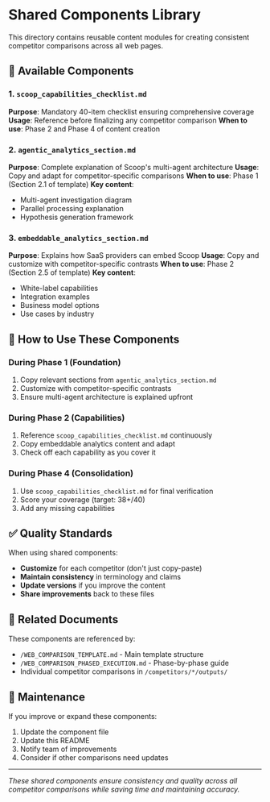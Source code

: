 # Shared Components Library

This directory contains reusable content modules for creating consistent competitor comparisons across all web pages.

## 📁 Available Components

### 1. `scoop_capabilities_checklist.md`
**Purpose**: Mandatory 40-item checklist ensuring comprehensive coverage
**Usage**: Reference before finalizing any competitor comparison
**When to use**: Phase 2 and Phase 4 of content creation

### 2. `agentic_analytics_section.md` 
**Purpose**: Complete explanation of Scoop's multi-agent architecture
**Usage**: Copy and adapt for competitor-specific comparisons
**When to use**: Phase 1 (Section 2.1 of template)
**Key content**:
- Multi-agent investigation diagram
- Parallel processing explanation
- Hypothesis generation framework

### 3. `embeddable_analytics_section.md`
**Purpose**: Explains how SaaS providers can embed Scoop
**Usage**: Copy and customize with competitor-specific contrasts
**When to use**: Phase 2 (Section 2.5 of template)
**Key content**:
- White-label capabilities
- Integration examples
- Business model options
- Use cases by industry

## 🔄 How to Use These Components

### During Phase 1 (Foundation)
1. Copy relevant sections from `agentic_analytics_section.md`
2. Customize with competitor-specific contrasts
3. Ensure multi-agent architecture is explained upfront

### During Phase 2 (Capabilities)
1. Reference `scoop_capabilities_checklist.md` continuously
2. Copy embeddable analytics content and adapt
3. Check off each capability as you cover it

### During Phase 4 (Consolidation)
1. Use `scoop_capabilities_checklist.md` for final verification
2. Score your coverage (target: 38+/40)
3. Add any missing capabilities

## ✅ Quality Standards

When using shared components:
- **Customize** for each competitor (don't just copy-paste)
- **Maintain consistency** in terminology and claims
- **Update versions** if you improve the content
- **Share improvements** back to these files

## 🔗 Related Documents

These components are referenced by:
- `/WEB_COMPARISON_TEMPLATE.md` - Main template structure
- `/WEB_COMPARISON_PHASED_EXECUTION.md` - Phase-by-phase guide
- Individual competitor comparisons in `/competitors/*/outputs/`

## 📝 Maintenance

If you improve or expand these components:
1. Update the component file
2. Update this README
3. Notify team of improvements
4. Consider if other comparisons need updates

---

*These shared components ensure consistency and quality across all competitor comparisons while saving time and maintaining accuracy.*